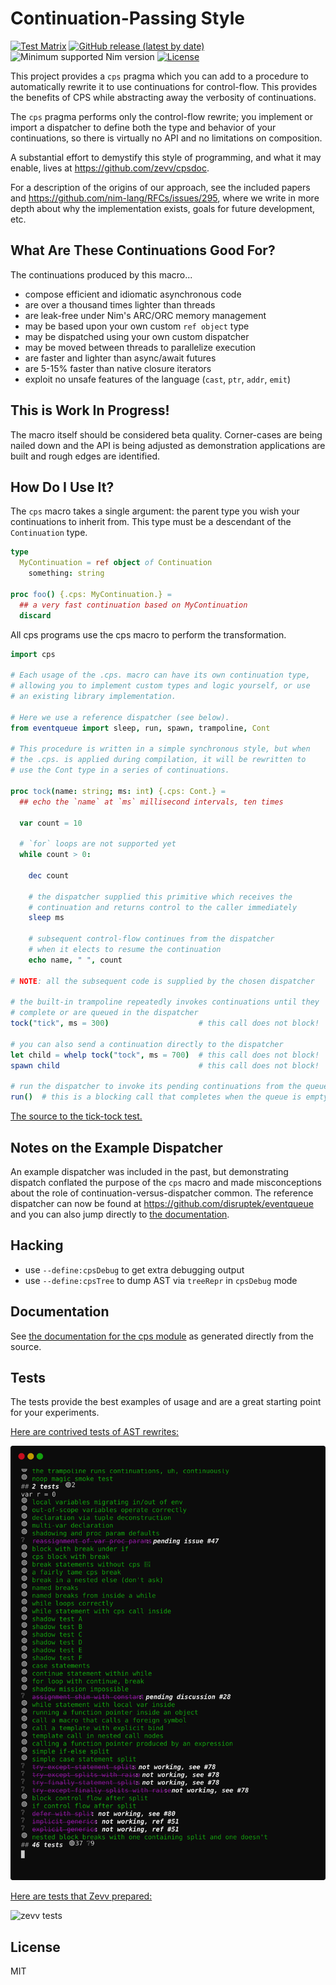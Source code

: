 # Continuation-Passing Style

[![Test Matrix](https://github.com/disruptek/cps/workflows/CI/badge.svg)](https://github.com/disruptek/cps/actions?query=workflow%3ACI)
[![GitHub release (latest by date)](https://img.shields.io/github/v/release/disruptek/cps?style=flat)](https://github.com/disruptek/cps/releases/latest)
![Minimum supported Nim version](https://img.shields.io/badge/nim-1.5.1%2B-informational?style=flat&logo=nim)
[![License](https://img.shields.io/github/license/disruptek/cps?style=flat)](#license)

This project provides a `cps` pragma which you can add to a procedure to
automatically rewrite it to use continuations for control-flow. This provides
the benefits of CPS while abstracting away the verbosity of continuations.

The `cps` pragma performs only the control-flow rewrite; you implement or
import a dispatcher to define both the type and behavior of your continuations,
so there is virtually no API and no limitations on composition.

A substantial effort to demystify this style of programming, and what it may
enable, lives at https://github.com/zevv/cpsdoc.

For a description of the origins of our approach, see the included papers and
https://github.com/nim-lang/RFCs/issues/295, where we write in more depth about
why the implementation exists, goals for future development, etc.

## What Are These Continuations Good For?

The continuations produced by this macro...

- compose efficient and idiomatic asynchronous code
- are over a thousand times lighter than threads
- are leak-free under Nim's ARC/ORC memory management
- may be based upon your own custom `ref object` type
- may be dispatched using your own custom dispatcher
- may be moved between threads to parallelize execution
- are faster and lighter than async/await futures
- are 5-15% faster than native closure iterators
- exploit no unsafe features of the language (`cast`, `ptr`, `addr`, `emit`)

## This is Work In Progress!

The macro itself should be considered beta quality.  Corner-cases are being
nailed down and the API is being adjusted as demonstration applications are
built and rough edges are identified.

## How Do I Use It?

The `cps` macro takes a single argument: the parent type you wish your
continuations to inherit from.  This type must be a descendant of the
`Continuation` type.

```nim
type
  MyContinuation = ref object of Continuation
    something: string

proc foo() {.cps: MyContinuation.} =
  ## a very fast continuation based on MyContinuation
  discard
```

All cps programs use the cps macro to perform the transformation.

```nim
import cps

# Each usage of the .cps. macro can have its own continuation type,
# allowing you to implement custom types and logic yourself, or use
# an existing library implementation.

# Here we use a reference dispatcher (see below).
from eventqueue import sleep, run, spawn, trampoline, Cont

# This procedure is written in a simple synchronous style, but when
# the .cps. is applied during compilation, it will be rewritten to
# use the Cont type in a series of continuations.

proc tock(name: string; ms: int) {.cps: Cont.} =
  ## echo the `name` at `ms` millisecond intervals, ten times

  var count = 10

  # `for` loops are not supported yet
  while count > 0:

    dec count

    # the dispatcher supplied this primitive which receives the
    # continuation and returns control to the caller immediately
    sleep ms

    # subsequent control-flow continues from the dispatcher
    # when it elects to resume the continuation
    echo name, " ", count

# NOTE: all the subsequent code is supplied by the chosen dispatcher

# the built-in trampoline repeatedly invokes continuations until they
# complete or are queued in the dispatcher
tock("tick", ms = 300)                    # this call does not block!

# you can also send a continuation directly to the dispatcher
let child = whelp tock("tock", ms = 700)  # this call does not block!
spawn child                               # this call does not block!

# run the dispatcher to invoke its pending continuations from the queue
run()  # this is a blocking call that completes when the queue is empty
```

[The source to the tick-tock test.](https://github.com/disruptek/eventqueue/blob/master/tests/tock.nim)

## Notes on the Example Dispatcher

An example dispatcher was included in the past, but demonstrating dispatch
conflated the purpose of the `cps` macro and made misconceptions about the role
of continuation-versus-dispatcher common. The reference dispatcher can now be
found at https://github.com/disruptek/eventqueue and you can also jump directly
to [the documentation](https://disruptek.github.io/eventqueue/eventqueue.html).

## Hacking

- use `--define:cpsDebug` to get extra debugging output
- use `--define:cpsTree` to dump AST via `treeRepr` in `cpsDebug` mode

## Documentation

See [the documentation for the cps module](https://disruptek.github.io/cps/cps.html) as generated directly from the source.

## Tests

The tests provide the best examples of usage and are a great starting point for
your experiments.

[Here are contrived tests of AST rewrites:](https://github.com/disruptek/cps/blob/master/tests/taste.nim)

![taste tests](docs/taste.svg "taste tests")

[Here are tests that Zevv prepared:](https://github.com/disruptek/cps/blob/master/tests/tzevv.nim)

![zevv tests](docs/tzevv.svg "zevv tests")

## License
MIT
